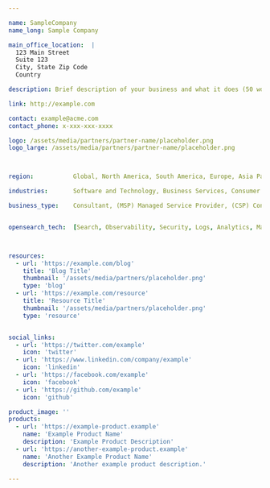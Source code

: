 ```yaml
---

name: SampleCompany
name_long: Sample Company

main_office_location:  |
  123 Main Street
  Suite 123
  City, State Zip Code
  Country

description: Brief description of your business and what it does (50 words or less).

link: http://example.com

contact: example@acme.com
contact_phone: x-xxx-xxx-xxxx

logo: /assets/media/partners/partner-name/placeholder.png
logo_large: /assets/media/partners/partner-name/placeholder.png



region:           Global, North America, South America, Europe, Asia Pacific, Middle East, Africa, Australia

industries:       Software and Technology, Business Services, Consumer Services, Education, Energy and Utilities, Government, Financial Services, Healthcare, Media and Entertainment, Public Sector, NonProfit, Retail, Telecommunications

business_type:    Consultant, (MSP) Managed Service Provider, (CSP) Content Service Provider, (ISV) Independent Software Vendor, Systems Integrator, Platform Integrator, Professional Services, Training


opensearch_tech:  [Search, Observability, Security, Logs, Analytics, Machine Learning & AI, GenAI]



resources:
  - url: 'https://example.com/blog'
    title: 'Blog Title'
    thumbnail: '/assets/media/partners/placeholder.png'
    type: 'blog'
  - url: 'https://example.com/resource'
    title: 'Resource Title'
    thumbnail: '/assets/media/partners/placeholder.png'
    type: 'resource'


social_links:
  - url: 'https://twitter.com/example'
    icon: 'twitter'
  - url: 'https://www.linkedin.com/company/example'
    icon: 'linkedin'
  - url: 'https://facebook.com/example'
    icon: 'facebook'
  - url: 'https://github.com/example'
    icon: 'github'

product_image: ''
products:
  - url: 'https://example-product.example'
    name: 'Example Product Name'
    description: 'Example Product Description'
  - url: 'https://another-example-product.example'
    name: 'Another Example Product Name'
    description: 'Another example product description.'

---
```

